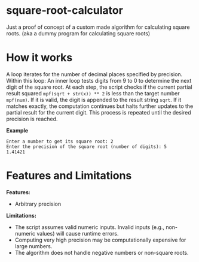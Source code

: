 # square-root-calculator
Just a proof of concept of a custom made algorithm for calculating square roots.
(aka a dummy program for calculating square roots)

# How it works
A loop iterates for the number of decimal places specified by precision.
Within this loop:
  An inner loop tests digits from 9 to 0 to determine the next digit of the square root.
  At each step, the script checks if the current partial result squared ```mpf(sqrt + str(x)) ** 2``` is less than the target number ```mpf(num)```.
  If it is valid, the digit is appended to the result string ```sqrt```.
  If it matches exactly, the computation continues but halts further updates to the partial result for the current digit.
  This process is repeated until the desired precision is reached.

**Example**
```
Enter a number to get its square root: 2
Enter the precision of the square root (number of digits): 5
1.41421
```

# Features and Limitations
**Features:**
- Arbitrary precision
  
**Limitations:**
- The script assumes valid numeric inputs. Invalid inputs (e.g., non-numeric values) will cause runtime errors.
- Computing very high precision may be computationally expensive for large numbers.
- The algorithm does not handle negative numbers or non-square roots.
